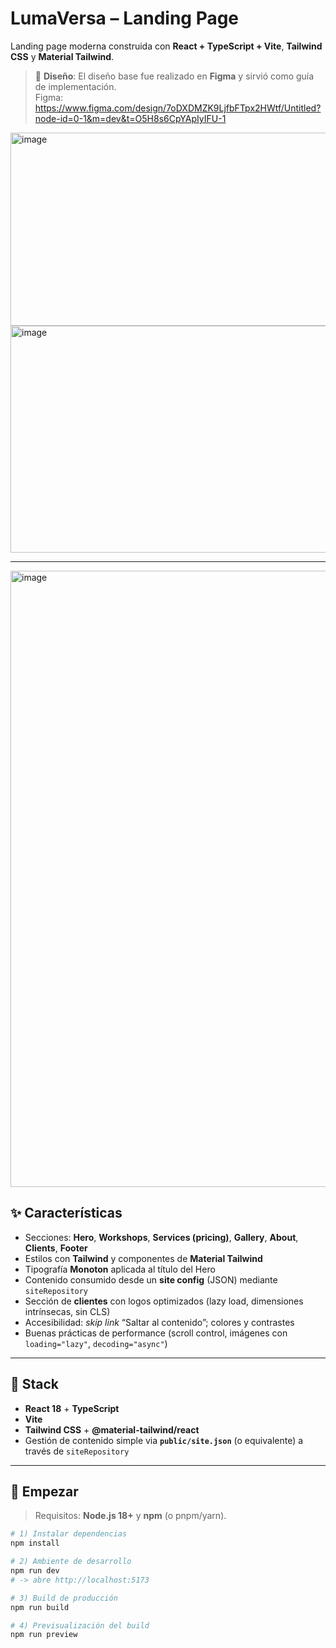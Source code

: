 # LumaVersa – Landing Page

Landing page moderna construida con **React + TypeScript + Vite**, **Tailwind CSS** y **Material Tailwind**.

> 🎨 **Diseño**: El diseño base fue realizado en **Figma** y sirvió como guía de implementación.  
> Figma: https://www.figma.com/design/7oDXDMZK9LjfbFTpx2HWtf/Untitled?node-id=0-1&m=dev&t=O5H8s6CpYApIyIFU-1
 
<img width="520" height="309" alt="image" src="https://github.com/user-attachments/assets/423c1624-b945-40d4-8ba6-7e33b0ce57fc" />
<img width="511" height="363" alt="image" src="https://github.com/user-attachments/assets/c37bc555-437e-46a6-b4d8-101354cde6e3" />

---
<img width="813" height="986" alt="image" src="https://github.com/user-attachments/assets/2a5e6145-d8e0-405b-b00e-e3a1a8d6612b" />


## ✨ Características

- Secciones: **Hero**, **Workshops**, **Services (pricing)**, **Gallery**, **About**, **Clients**, **Footer**
- Estilos con **Tailwind** y componentes de **Material Tailwind**
- Tipografía **Monoton** aplicada al título del Hero
- Contenido consumido desde un **site config** (JSON) mediante `siteRepository`
- Sección de **clientes** con logos optimizados (lazy load, dimensiones intrínsecas, sin CLS)
- Accesibilidad: *skip link* “Saltar al contenido”; colores y contrastes
- Buenas prácticas de performance (scroll control, imágenes con `loading="lazy"`, `decoding="async"`)

---

## 🧱 Stack

- **React 18** + **TypeScript**
- **Vite**
- **Tailwind CSS** + **@material-tailwind/react**
- Gestión de contenido simple via **`public/site.json`** (o equivalente) a través de `siteRepository`

---

## 🚀 Empezar

> Requisitos: **Node.js 18+** y **npm** (o pnpm/yarn).

```bash
# 1) Instalar dependencias
npm install

# 2) Ambiente de desarrollo
npm run dev
# -> abre http://localhost:5173

# 3) Build de producción
npm run build

# 4) Previsualización del build
npm run preview
